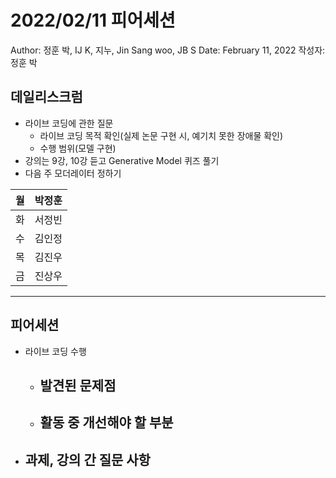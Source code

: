 # 2022/02/11 피어세션

Author: 정훈 박, IJ K, 지누, Jin Sang woo, JB S
Date: February 11, 2022
작성자: 정훈 박

## 데일리스크럼

- 라이브 코딩에 관한 질문
    - 라이브 코딩 목적 확인(실제 논문 구현 시, 예기치 못한 장애물 확인)
    - 수행 범위(모델 구현)
- 강의는 9강, 10강 듣고 Generative Model 퀴즈 풀기
- 다음 주 모더레이터 정하기

| 월 | 박정훈 |
| --- | --- |
| 화 | 서정빈 |
| 수 | 김인정 |
| 목 | 김진우 |
| 금 | 진상우 |

---

## 피어세션

- 라이브 코딩 수행
    - 발견된 문제점
        - 
    - 활동 중 개선해야 할 부분
        - 
- 과제, 강의 간 질문 사항
    -